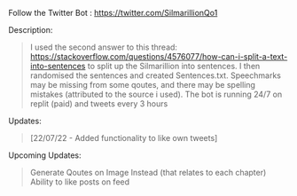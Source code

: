 Follow the Twitter Bot : https://twitter.com/SilmarillionQo1

Description:
> I used the second answer to this thread: https://stackoverflow.com/questions/4576077/how-can-i-split-a-text-into-sentences to split up the Silmarillion into sentences. I then randomised the sentences and created Sentences.txt. Speechmarks may be missing from some qoutes, and there may be spelling mistakes (attributed to the source i used). The bot is running 24/7 on replit (paid) and tweets every 3 hours

Updates:
> [22/07/22 - Added functionality to like own tweets]

Upcoming Updates:
> Generate Qoutes on Image Instead (that relates to each chapter)
> Ability to like posts on feed
